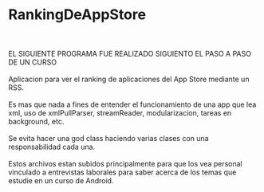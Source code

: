 # RankingDeAppStore<br><br>
EL SIGUIENTE PROGRAMA FUE REALIZADO SIGUIENTO EL PASO A PASO DE UN CURSO<br><br>
Aplicacion para ver el ranking de aplicaciones del App Store mediante un RSS.<br><br>
Es mas que nada a fines de entender el funcionamiento de una app que lea xml, uso de xmlPullParser, streamReader, modularizacion, tareas en background, etc.<br><br>
Se evita hacer una god class haciendo varias clases con una responsabilidad cada una.<br><br>
Estos archivos estan subidos principalmente para que los vea personal vinculado a entrevistas laborales para saber acerca de los temas que estudie en un curso de Android.

